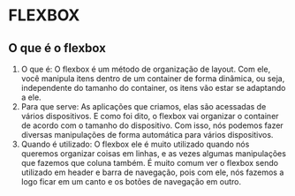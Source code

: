 # FLEXBOX

## O que é o flexbox

1. O que é: O flexbox é um método de organização de layout. Com ele, você manipula itens dentro de um container de forma dinâmica, ou seja, independente do tamanho do container, os itens vão estar se adaptando a ele.
2. Para que serve: As aplicações que criamos, elas são acessadas de vários dispositivos. E como foi dito, o flexbox vai organizar o container de acordo com o tamanho do dispositivo. Com isso, nós podemos fazer diversas manipulações de forma automática para vários dispositivos.
3. Quando é utilizado: O flexbox ele é muito utilizado quando nós queremos organizar coisas em linhas, e as vezes algumas manipulações que fazemos que coluna também. É muito comum ver o flexbox sendo utilizado em header e barra de navegação, pois com ele, nós fazemos a logo ficar em um canto e os botões de navegação em outro.
